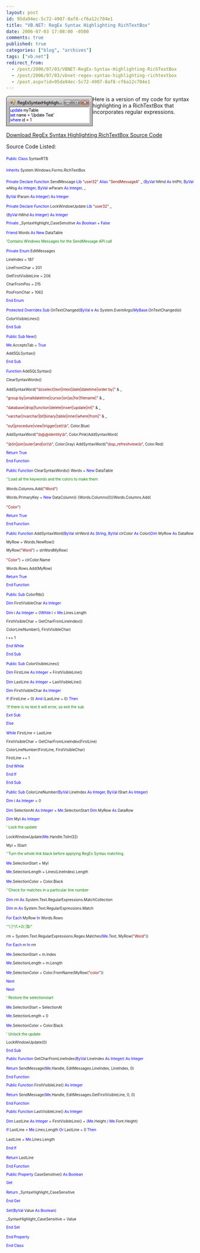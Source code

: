 ```yaml
---
layout: post
id: 95da94ec-5c72-4907-8af8-cf6a12c704e1
title: "VB.NET: RegEx Syntax Highlighting RichTextBox"
date: 2006-07-03 17:08:00 -0500
comments: true
published: true
categories: ["blog", "archives"]
tags: ["vb.net"]
redirect_from: 
  - /post/2006/07/03/VBNET-RegEx-Syntax-Highlighting-RichTextBox
  - /post/2006/07/03/vbnet-regex-syntax-highlighting-richtextbox
  - /post.aspx?id=95da94ec-5c72-4907-8af8-cf6a12c704e1
---
```

<!-- more -->
<p><img class="photosmall" src="/download/blog/1311/regexsyntaxhighlighter.png" border="0" alt="RegEx Syntax Highlighter" hspace="0" align="left" />Here&nbsp;is a version of my code for syntax highlighting in a RichTextBox that incorporates regular expressions.</p>
<p>&nbsp;</p>
<p><a href="/download/blog/1311/SyntaxRTB.vb.txt">Download RegEx Syntax Highlighting RichTextBox Source Code</a></p>
<p>Source Code Listed:</p>
<p><span style="color: #0000ff; font-size: x-small;">Public</span><span style="font-size: x-small;"> </span><span style="color: #0000ff; font-size: x-small;">Class</span><span style="font-size: x-small;"> SyntaxRTB</span><span style="font-size: x-small;">
<p><span style="color: #0000ff; font-size: x-small;">Inherits</span><span style="font-size: x-small;"> System.Windows.Forms.RichTextBox</span></p>
</span><span style="color: #0000ff; font-size: x-small;">Private</span><span style="font-size: x-small;"> </span><span style="color: #0000ff; font-size: x-small;">Declare</span><span style="font-size: x-small;"> </span><span style="color: #0000ff; font-size: x-small;">Function</span><span style="font-size: x-small;"> SendMessage </span><span style="color: #0000ff; font-size: x-small;">Lib</span><span style="font-size: x-small;"> </span><span style="color: #800000; font-size: x-small;">"user32"</span><span style="font-size: x-small;"> </span><span style="color: #0000ff; font-size: x-small;">Alias</span><span style="font-size: x-small;"> </span><span style="color: #800000; font-size: x-small;">"SendMessageA"</span><span style="font-size: x-small;"> _</span><span style="font-size: x-small;"> (</span><span style="color: #0000ff; font-size: x-small;">ByVal</span><span style="font-size: x-small;"> hWnd </span><span style="color: #0000ff; font-size: x-small;">As</span><span style="font-size: x-small;"> IntPtr, </span><span style="color: #0000ff; font-size: x-small;">ByVal</span><span style="font-size: x-small;"> wMsg </span><span style="color: #0000ff; font-size: x-small;">As</span><span style="font-size: x-small;"> </span><span style="color: #0000ff; font-size: x-small;">Integer</span><span style="font-size: x-small;">, </span><span style="color: #0000ff; font-size: x-small;">ByVal</span><span style="font-size: x-small;"> wParam </span><span style="color: #0000ff; font-size: x-small;">As</span><span style="font-size: x-small;"> </span><span style="color: #0000ff; font-size: x-small;">Integer</span><span style="font-size: x-small;">, _</span><span style="font-size: x-small;">
<p><span style="color: #0000ff; font-size: x-small;">ByVal</span><span style="font-size: x-small;"> lParam </span><span style="color: #0000ff; font-size: x-small;">As</span><span style="font-size: x-small;"> </span><span style="color: #0000ff; font-size: x-small;">Integer</span><span style="font-size: x-small;">) </span><span style="color: #0000ff; font-size: x-small;">As</span><span style="font-size: x-small;"> </span><span style="color: #0000ff; font-size: x-small;">Integer</span></p>
</span><span style="color: #0000ff; font-size: x-small;">Private</span><span style="font-size: x-small;"> </span><span style="color: #0000ff; font-size: x-small;">Declare</span><span style="font-size: x-small;"> </span><span style="color: #0000ff; font-size: x-small;">Function</span><span style="font-size: x-small;"> LockWindowUpdate </span><span style="color: #0000ff; font-size: x-small;">Lib</span><span style="font-size: x-small;"> </span><span style="color: #800000; font-size: x-small;">"user32"</span><span style="font-size: x-small;"> _</span><span style="font-size: x-small;">
<p>(<span style="color: #0000ff; font-size: x-small;">ByVal</span><span style="font-size: x-small;"> hWnd </span><span style="color: #0000ff; font-size: x-small;">As</span><span style="font-size: x-small;"> </span><span style="color: #0000ff; font-size: x-small;">Integer</span><span style="font-size: x-small;">) </span><span style="color: #0000ff; font-size: x-small;">As</span><span style="font-size: x-small;"> </span><span style="color: #0000ff; font-size: x-small;">Integer</span></p>
</span><span style="font-size: x-small;">
<p><span style="color: #0000ff; font-size: x-small;">Private</span><span style="font-size: x-small;"> _SyntaxHighlight_CaseSensitive </span><span style="color: #0000ff; font-size: x-small;">As</span><span style="font-size: x-small;"> </span><span style="color: #0000ff; font-size: x-small;">Boolean</span><span style="font-size: x-small;"> = </span><span style="color: #0000ff; font-size: x-small;">False</span></p>
</span><span style="color: #0000ff; font-size: x-small;">Friend</span><span style="font-size: x-small;"> Words </span><span style="color: #0000ff; font-size: x-small;">As</span><span style="font-size: x-small;"> </span><span style="color: #0000ff; font-size: x-small;">New</span><span style="font-size: x-small;"> DataTable</span><span style="font-size: x-small;">
<p><span style="color: #008000; font-size: x-small;">'Contains Windows Messages for the SendMessage API call</span></p>
</span><span style="color: #0000ff; font-size: x-small;">Private</span><span style="font-size: x-small;"> </span><span style="color: #0000ff; font-size: x-small;">Enum</span><span style="font-size: x-small;"> EditMessages</span><span style="font-size: x-small;">
<p>LineIndex = 187</p>
<p>LineFromChar = 201</p>
<p>GetFirstVisibleLine = 206</p>
<p>CharFromPos = 215</p>
<p>PosFromChar = 1062</p>
<p><span style="color: #0000ff; font-size: x-small;">End</span><span style="font-size: x-small;"> </span><span style="color: #0000ff; font-size: x-small;">Enum</span></p>
</span><span style="color: #0000ff; font-size: x-small;">Protected</span><span style="font-size: x-small;"> </span><span style="color: #0000ff; font-size: x-small;">Overrides</span><span style="font-size: x-small;"> </span><span style="color: #0000ff; font-size: x-small;">Sub</span><span style="font-size: x-small;"> OnTextChanged(</span><span style="color: #0000ff; font-size: x-small;">ByVal</span><span style="font-size: x-small;"> e </span><span style="color: #0000ff; font-size: x-small;">As</span><span style="font-size: x-small;"> System.EventArgs)</span><span style="color: #0000ff; font-size: x-small;">MyBase</span><span style="font-size: x-small;">.OnTextChanged(e)</span><span style="font-size: x-small;">
<p>ColorVisibleLines()</p>
<p><span style="color: #0000ff; font-size: x-small;">End</span><span style="font-size: x-small;"> </span><span style="color: #0000ff; font-size: x-small;">Sub</span></p>
</span><span style="color: #0000ff; font-size: x-small;">Public</span><span style="font-size: x-small;"> </span><span style="color: #0000ff; font-size: x-small;">Sub</span><span style="font-size: x-small;"> </span><span style="color: #0000ff; font-size: x-small;">New</span><span style="font-size: x-small;">()</span><span style="font-size: x-small;">
<p><span style="color: #0000ff; font-size: x-small;">Me</span><span style="font-size: x-small;">.AcceptsTab = </span><span style="color: #0000ff; font-size: x-small;">True</span></p>
</span><span style="font-size: x-small;">
<p>AddSQLSyntax()</p>
<p><span style="color: #0000ff; font-size: x-small;">End</span><span style="font-size: x-small;"> </span><span style="color: #0000ff; font-size: x-small;">Sub</span></p>
</span><span style="color: #0000ff; font-size: x-small;">Function</span><span style="font-size: x-small;"> AddSQLSyntax()</span><span style="font-size: x-small;">
<p>ClearSyntaxWords()</p>
AddSyntaxWord(</span><span style="color: #800000; font-size: x-small;">"\b(select|text|ntext|date|datetime|order by|"</span><span style="font-size: x-small;"> &amp; _</span><span style="font-size: x-small;">
<p><span style="color: #800000; font-size: x-small;">"group by|smalldatetime|cursor|on|as|for|filename|"</span><span style="font-size: x-small;"> &amp; _</span></p>
</span><span style="color: #800000; font-size: x-small;">"database|drop|function|delete|insert|update|int|"</span><span style="font-size: x-small;"> &amp; _</span><span style="font-size: x-small;">
<p><span style="color: #800000; font-size: x-small;">"varchar|nvarchar|bit|binary|table|inner|where|from|"</span><span style="font-size: x-small;"> &amp; _</span></p>
</span><span style="color: #800000; font-size: x-small;">"out|procedure|view|trigger|set)\b"</span><span style="font-size: x-small;">, Color.Blue)</span><span style="font-size: x-small;">
<p>AddSyntaxWord(<span style="color: #800000; font-size: x-small;">"\b@@identity\b"</span><span style="font-size: x-small;">, Color.Pink)AddSyntaxWord(</span></p>
</span><span style="color: #800000; font-size: x-small;">"\b(in|join|outer|and|or)\b"</span><span style="font-size: x-small;">, Color.Gray)</span><span style="font-size: x-small;"> AddSyntaxWord(</span><span style="color: #800000; font-size: x-small;">"\bsp_refreshview\b"</span><span style="font-size: x-small;">, Color.Red)</span><span style="font-size: x-small;">
<p><span style="color: #0000ff; font-size: x-small;">Return</span><span style="font-size: x-small;"> </span><span style="color: #0000ff; font-size: x-small;">True</span></p>
</span><span style="font-size: x-small;">
<p><span style="color: #0000ff; font-size: x-small;">End</span><span style="font-size: x-small;"> </span><span style="color: #0000ff; font-size: x-small;">Function</span></p>
</span><span style="color: #0000ff; font-size: x-small;">Public</span><span style="font-size: x-small;"> </span><span style="color: #0000ff; font-size: x-small;">Function</span><span style="font-size: x-small;"> ClearSyntaxWords()</span><span style="font-size: x-small;"> Words = </span><span style="color: #0000ff; font-size: x-small;">New</span><span style="font-size: x-small;"> DataTable</span><span style="font-size: x-small;">
<p><span style="color: #008000; font-size: x-small;">''Load all the keywords and the colors to make them </span></p>
</span><span style="font-size: x-small;">Words.Columns.Add(</span><span style="color: #800000; font-size: x-small;">"Word"</span><span style="font-size: x-small;">)</span><span style="font-size: x-small;">
<p>Words.PrimaryKey = <span style="color: #0000ff; font-size: x-small;">New</span><span style="font-size: x-small;"> DataColumn() {Words.Columns(0)}Words.Columns.Add(</span></p>
</span><span style="color: #800000; font-size: x-small;">"Color"</span><span style="font-size: x-small;">)</span><span style="font-size: x-small;">
<p><span style="color: #0000ff; font-size: x-small;">Return</span><span style="font-size: x-small;"> </span><span style="color: #0000ff; font-size: x-small;">True</span></p>
</span><span style="font-size: x-small;">
<p><span style="color: #0000ff; font-size: x-small;">End</span><span style="font-size: x-small;"> </span><span style="color: #0000ff; font-size: x-small;">Function</span></p>
</span><span style="color: #0000ff; font-size: x-small;">Public</span><span style="font-size: x-small;"> </span><span style="color: #0000ff; font-size: x-small;">Function</span><span style="font-size: x-small;"> AddSyntaxWord(</span><span style="color: #0000ff; font-size: x-small;">ByVal</span><span style="font-size: x-small;"> strWord </span><span style="color: #0000ff; font-size: x-small;">As</span><span style="font-size: x-small;"> </span><span style="color: #0000ff; font-size: x-small;">String</span><span style="font-size: x-small;">, </span><span style="color: #0000ff; font-size: x-small;">ByVal</span><span style="font-size: x-small;"> clrColor </span><span style="color: #0000ff; font-size: x-small;">As</span><span style="font-size: x-small;"> Color)</span><span style="color: #0000ff; font-size: x-small;">Dim</span><span style="font-size: x-small;"> MyRow </span><span style="color: #0000ff; font-size: x-small;">As</span><span style="font-size: x-small;"> DataRow</span><span style="font-size: x-small;">
<p>MyRow = Words.NewRow()</p>
<p>MyRow(<span style="color: #800000; font-size: x-small;">"Word"</span><span style="font-size: x-small;">) = strWordMyRow(</span></p>
</span><span style="color: #800000; font-size: x-small;">"Color"</span><span style="font-size: x-small;">) = clrColor.Name</span><span style="font-size: x-small;">
<p>Words.Rows.Add(MyRow)</p>
<p><span style="color: #0000ff; font-size: x-small;">Return</span><span style="font-size: x-small;"> </span><span style="color: #0000ff; font-size: x-small;">True</span></p>
</span><span style="font-size: x-small;">
<p><span style="color: #0000ff; font-size: x-small;">End</span><span style="font-size: x-small;"> </span><span style="color: #0000ff; font-size: x-small;">Function</span></p>
</span><span style="color: #0000ff; font-size: x-small;">Public</span><span style="font-size: x-small;"> </span><span style="color: #0000ff; font-size: x-small;">Sub</span><span style="font-size: x-small;"> ColorRtb()</span><span style="font-size: x-small;">
<p><span style="color: #0000ff; font-size: x-small;">Dim</span><span style="font-size: x-small;"> FirstVisibleChar </span><span style="color: #0000ff; font-size: x-small;">As</span><span style="font-size: x-small;"> </span><span style="color: #0000ff; font-size: x-small;">Integer</span></p>
</span><span style="color: #0000ff; font-size: x-small;">Dim</span><span style="font-size: x-small;"> i </span><span style="color: #0000ff; font-size: x-small;">As</span><span style="font-size: x-small;"> </span><span style="color: #0000ff; font-size: x-small;">Integer</span><span style="font-size: x-small;"> = 0</span><span style="color: #0000ff; font-size: x-small;">While</span><span style="font-size: x-small;"> i &lt; </span><span style="color: #0000ff; font-size: x-small;">Me</span><span style="font-size: x-small;">.Lines.Length</span><span style="font-size: x-small;">
<p>FirstVisibleChar = GetCharFromLineIndex(i)</p>
<p>ColorLineNumber(i, FirstVisibleChar)</p>
<p>i += 1</p>
<p><span style="color: #0000ff; font-size: x-small;">End</span><span style="font-size: x-small;"> </span><span style="color: #0000ff; font-size: x-small;">While</span></p>
</span><span style="font-size: x-small;">
<p><span style="color: #0000ff; font-size: x-small;">End</span><span style="font-size: x-small;"> </span><span style="color: #0000ff; font-size: x-small;">Sub</span></p>
</span><span style="color: #0000ff; font-size: x-small;">Public</span><span style="font-size: x-small;"> </span><span style="color: #0000ff; font-size: x-small;">Sub</span><span style="font-size: x-small;"> ColorVisibleLines()</span><span style="font-size: x-small;">
<p><span style="color: #0000ff; font-size: x-small;">Dim</span><span style="font-size: x-small;"> FirstLine </span><span style="color: #0000ff; font-size: x-small;">As</span><span style="font-size: x-small;"> </span><span style="color: #0000ff; font-size: x-small;">Integer</span><span style="font-size: x-small;"> = FirstVisibleLine()</span></p>
</span><span style="color: #0000ff; font-size: x-small;">Dim</span><span style="font-size: x-small;"> LastLine </span><span style="color: #0000ff; font-size: x-small;">As</span><span style="font-size: x-small;"> </span><span style="color: #0000ff; font-size: x-small;">Integer</span><span style="font-size: x-small;"> = LastVisibleLine()</span><span style="font-size: x-small;">
<p><span style="color: #0000ff; font-size: x-small;">Dim</span><span style="font-size: x-small;"> FirstVisibleChar </span><span style="color: #0000ff; font-size: x-small;">As</span><span style="font-size: x-small;"> </span><span style="color: #0000ff; font-size: x-small;">Integer</span></p>
</span><span style="font-size: x-small;">
<p><span style="color: #0000ff; font-size: x-small;">If</span><span style="font-size: x-small;"> (FirstLine = 0) </span><span style="color: #0000ff; font-size: x-small;">And</span><span style="font-size: x-small;"> (LastLine = 0) </span><span style="color: #0000ff; font-size: x-small;">Then</span></p>
</span><span style="font-size: x-small;">
<p><span style="color: #008000; font-size: x-small;">'If there is no text it will error, so exit the sub</span></p>
</span><span style="font-size: x-small;">
<p><span style="color: #0000ff; font-size: x-small;">Exit</span><span style="font-size: x-small;"> </span><span style="color: #0000ff; font-size: x-small;">Sub</span></p>
</span><span style="font-size: x-small;">
<p><span style="color: #0000ff; font-size: x-small;">Else</span></p>
</span><span style="color: #0000ff; font-size: x-small;">While</span><span style="font-size: x-small;"> FirstLine &lt; LastLine</span><span style="font-size: x-small;">
<p>FirstVisibleChar = GetCharFromLineIndex(FirstLine)</p>
<p>ColorLineNumber(FirstLine, FirstVisibleChar)</p>
<p>FirstLine += 1</p>
<p><span style="color: #0000ff; font-size: x-small;">End</span><span style="font-size: x-small;"> </span><span style="color: #0000ff; font-size: x-small;">While</span></p>
</span><span style="font-size: x-small;">
<p><span style="color: #0000ff; font-size: x-small;">End</span><span style="font-size: x-small;"> </span><span style="color: #0000ff; font-size: x-small;">If</span></p>
</span><span style="font-size: x-small;">
<p><span style="color: #0000ff; font-size: x-small;">End</span><span style="font-size: x-small;"> </span><span style="color: #0000ff; font-size: x-small;">Sub</span></p>
</span><span style="color: #0000ff; font-size: x-small;">Public</span><span style="font-size: x-small;"> </span><span style="color: #0000ff; font-size: x-small;">Sub</span><span style="font-size: x-small;"> ColorLineNumber(</span><span style="color: #0000ff; font-size: x-small;">ByVal</span><span style="font-size: x-small;"> LineIndex </span><span style="color: #0000ff; font-size: x-small;">As</span><span style="font-size: x-small;"> </span><span style="color: #0000ff; font-size: x-small;">Integer</span><span style="font-size: x-small;">, </span><span style="color: #0000ff; font-size: x-small;">ByVal</span><span style="font-size: x-small;"> lStart </span><span style="color: #0000ff; font-size: x-small;">As</span><span style="font-size: x-small;"> </span><span style="color: #0000ff; font-size: x-small;">Integer</span><span style="font-size: x-small;">)</span><span style="font-size: x-small;">
<p><span style="color: #0000ff; font-size: x-small;">Dim</span><span style="font-size: x-small;"> i </span><span style="color: #0000ff; font-size: x-small;">As</span><span style="font-size: x-small;"> </span><span style="color: #0000ff; font-size: x-small;">Integer</span><span style="font-size: x-small;"> = 0</span></p>
</span><span style="color: #0000ff; font-size: x-small;">Dim</span><span style="font-size: x-small;"> SelectionAt </span><span style="color: #0000ff; font-size: x-small;">As</span><span style="font-size: x-small;"> </span><span style="color: #0000ff; font-size: x-small;">Integer</span><span style="font-size: x-small;"> = </span><span style="color: #0000ff; font-size: x-small;">Me</span><span style="font-size: x-small;">.SelectionStart</span><span style="font-size: x-small;"> </span><span style="color: #0000ff; font-size: x-small;">Dim</span><span style="font-size: x-small;"> MyRow </span><span style="color: #0000ff; font-size: x-small;">As</span><span style="font-size: x-small;"> DataRow</span><span style="font-size: x-small;">
<p><span style="color: #0000ff; font-size: x-small;">Dim</span><span style="font-size: x-small;"> MyI </span><span style="color: #0000ff; font-size: x-small;">As</span><span style="font-size: x-small;"> </span><span style="color: #0000ff; font-size: x-small;">Integer</span></p>
</span><span style="font-size: x-small;">
<p><span style="color: #008000; font-size: x-small;">' Lock the update</span></p>
</span><span style="font-size: x-small;">LockWindowUpdate(</span><span style="color: #0000ff; font-size: x-small;">Me</span><span style="font-size: x-small;">.Handle.ToInt32)</span><span style="font-size: x-small;">
<p>MyI = lStart</p>
<p><span style="color: #008000; font-size: x-small;">''Turn the whole link black before applying RegEx Syntax matching.</span></p>
</span><span style="color: #0000ff; font-size: x-small;">Me</span><span style="font-size: x-small;">.SelectionStart = MyI</span><span style="font-size: x-small;">
<p><span style="color: #0000ff; font-size: x-small;">Me</span><span style="font-size: x-small;">.SelectionLength = Lines(LineIndex).Length</span></p>
</span><span style="color: #0000ff; font-size: x-small;">Me</span><span style="font-size: x-small;">.SelectionColor = Color.Black</span><span style="font-size: x-small;">
<p><span style="color: #008000; font-size: x-small;">''Check for matches in a particular line number</span></p>
</span><span style="color: #0000ff; font-size: x-small;">Dim</span><span style="font-size: x-small;"> rm </span><span style="color: #0000ff; font-size: x-small;">As</span><span style="font-size: x-small;"> System.Text.RegularExpressions.MatchCollection</span><span style="font-size: x-small;">
<p><span style="color: #0000ff; font-size: x-small;">Dim</span><span style="font-size: x-small;"> m </span><span style="color: #0000ff; font-size: x-small;">As</span><span style="font-size: x-small;"> System.Text.RegularExpressions.Match</span></p>
</span><span style="color: #0000ff; font-size: x-small;">For</span><span style="font-size: x-small;"> </span><span style="color: #0000ff; font-size: x-small;">Each</span><span style="font-size: x-small;"> MyRow </span><span style="color: #0000ff; font-size: x-small;">In</span><span style="font-size: x-small;"> Words.Rows</span><span style="font-size: x-small;">
<p><span style="color: #008000; font-size: x-small;">'"( |^)1.*2( |$)"</span></p>
</span><span style="font-size: x-small;">rm = System.Text.RegularExpressions.Regex.Matches(</span><span style="color: #0000ff; font-size: x-small;">Me</span><span style="font-size: x-small;">.Text, MyRow(</span><span style="color: #800000; font-size: x-small;">"Word"</span><span style="font-size: x-small;">))</span><span style="font-size: x-small;">
<p><span style="color: #0000ff; font-size: x-small;">For</span><span style="font-size: x-small;"> </span><span style="color: #0000ff; font-size: x-small;">Each</span><span style="font-size: x-small;"> m </span><span style="color: #0000ff; font-size: x-small;">In</span><span style="font-size: x-small;"> rm</span></p>
</span><span style="color: #0000ff; font-size: x-small;">Me</span><span style="font-size: x-small;">.SelectionStart = m.Index</span><span style="font-size: x-small;">
<p><span style="color: #0000ff; font-size: x-small;">Me</span><span style="font-size: x-small;">.SelectionLength = m.Length</span></p>
</span><span style="color: #0000ff; font-size: x-small;">Me</span><span style="font-size: x-small;">.SelectionColor = Color.FromName(MyRow(</span><span style="color: #800000; font-size: x-small;">"color"</span><span style="font-size: x-small;">))</span><span style="font-size: x-small;">
<p><span style="color: #0000ff; font-size: x-small;">Next</span></p>
</span><span style="font-size: x-small;">
<p><span style="color: #0000ff; font-size: x-small;">Next</span></p>
</span><span style="font-size: x-small;">
<p><span style="color: #008000; font-size: x-small;">' Restore the selectionstart</span></p>
</span><span style="color: #0000ff; font-size: x-small;">Me</span><span style="font-size: x-small;">.SelectionStart = SelectionAt</span><span style="font-size: x-small;">
<p><span style="color: #0000ff; font-size: x-small;">Me</span><span style="font-size: x-small;">.SelectionLength = 0</span></p>
</span><span style="color: #0000ff; font-size: x-small;">Me</span><span style="font-size: x-small;">.SelectionColor = Color.Black</span><span style="font-size: x-small;">
<p><span style="color: #008000; font-size: x-small;">' Unlock the update</span></p>
</span><span style="font-size: x-small;">
<p>LockWindowUpdate(0)</p>
<p><span style="color: #0000ff; font-size: x-small;">End</span><span style="font-size: x-small;"> </span><span style="color: #0000ff; font-size: x-small;">Sub</span></p>
</span><span style="font-size: x-small;">
<p><span style="color: #0000ff; font-size: x-small;">Public</span><span style="font-size: x-small;"> </span><span style="color: #0000ff; font-size: x-small;">Function</span><span style="font-size: x-small;"> GetCharFromLineIndex(</span><span style="color: #0000ff; font-size: x-small;">ByVal</span><span style="font-size: x-small;"> LineIndex </span><span style="color: #0000ff; font-size: x-small;">As</span><span style="font-size: x-small;"> </span><span style="color: #0000ff; font-size: x-small;">Integer</span><span style="font-size: x-small;">) </span><span style="color: #0000ff; font-size: x-small;">As</span><span style="font-size: x-small;"> </span><span style="color: #0000ff; font-size: x-small;">Integer</span></p>
</span><span style="color: #0000ff; font-size: x-small;">Return</span><span style="font-size: x-small;"> SendMessage(</span><span style="color: #0000ff; font-size: x-small;">Me</span><span style="font-size: x-small;">.Handle, EditMessages.LineIndex, LineIndex, 0)</span><span style="font-size: x-small;">
<p><span style="color: #0000ff; font-size: x-small;">End</span><span style="font-size: x-small;"> </span><span style="color: #0000ff; font-size: x-small;">Function</span></p>
</span><span style="font-size: x-small;">
<p><span style="color: #0000ff; font-size: x-small;">Public</span><span style="font-size: x-small;"> </span><span style="color: #0000ff; font-size: x-small;">Function</span><span style="font-size: x-small;"> FirstVisibleLine() </span><span style="color: #0000ff; font-size: x-small;">As</span><span style="font-size: x-small;"> </span><span style="color: #0000ff; font-size: x-small;">Integer</span></p>
</span><span style="color: #0000ff; font-size: x-small;">Return</span><span style="font-size: x-small;"> SendMessage(</span><span style="color: #0000ff; font-size: x-small;">Me</span><span style="font-size: x-small;">.Handle, EditMessages.GetFirstVisibleLine, 0, 0)</span><span style="font-size: x-small;">
<p><span style="color: #0000ff; font-size: x-small;">End</span><span style="font-size: x-small;"> </span><span style="color: #0000ff; font-size: x-small;">Function</span></p>
</span><span style="font-size: x-small;">
<p><span style="color: #0000ff; font-size: x-small;">Public</span><span style="font-size: x-small;"> </span><span style="color: #0000ff; font-size: x-small;">Function</span><span style="font-size: x-small;"> LastVisibleLine() </span><span style="color: #0000ff; font-size: x-small;">As</span><span style="font-size: x-small;"> </span><span style="color: #0000ff; font-size: x-small;">Integer</span></p>
</span><span style="color: #0000ff; font-size: x-small;">Dim</span><span style="font-size: x-small;"> LastLine </span><span style="color: #0000ff; font-size: x-small;">As</span><span style="font-size: x-small;"> </span><span style="color: #0000ff; font-size: x-small;">Integer</span><span style="font-size: x-small;"> = FirstVisibleLine() + (</span><span style="color: #0000ff; font-size: x-small;">Me</span><span style="font-size: x-small;">.Height / </span><span style="color: #0000ff; font-size: x-small;">Me</span><span style="font-size: x-small;">.Font.Height)</span><span style="font-size: x-small;">
<p><span style="color: #0000ff; font-size: x-small;">If</span><span style="font-size: x-small;"> LastLine &gt; </span><span style="color: #0000ff; font-size: x-small;">Me</span><span style="font-size: x-small;">.Lines.Length </span><span style="color: #0000ff; font-size: x-small;">Or</span><span style="font-size: x-small;"> LastLine = 0 </span><span style="color: #0000ff; font-size: x-small;">Then</span></p>
</span><span style="font-size: x-small;">LastLine = </span><span style="color: #0000ff; font-size: x-small;">Me</span><span style="font-size: x-small;">.Lines.Length</span><span style="font-size: x-small;">
<p><span style="color: #0000ff; font-size: x-small;">End</span><span style="font-size: x-small;"> </span><span style="color: #0000ff; font-size: x-small;">If</span></p>
</span><span style="color: #0000ff; font-size: x-small;">Return</span><span style="font-size: x-small;"> LastLine</span><span style="font-size: x-small;">
<p><span style="color: #0000ff; font-size: x-small;">End</span><span style="font-size: x-small;"> </span><span style="color: #0000ff; font-size: x-small;">Function</span></p>
</span><span style="font-size: x-small;">
<p><span style="color: #0000ff; font-size: x-small;">Public</span><span style="font-size: x-small;"> </span><span style="color: #0000ff; font-size: x-small;">Property</span><span style="font-size: x-small;"> CaseSensitive() </span><span style="color: #0000ff; font-size: x-small;">As</span><span style="font-size: x-small;"> </span><span style="color: #0000ff; font-size: x-small;">Boolean</span></p>
</span><span style="font-size: x-small;">
<p><span style="color: #0000ff; font-size: x-small;">Get</span></p>
</span><span style="color: #0000ff; font-size: x-small;">Return</span><span style="font-size: x-small;"> _SyntaxHighlight_CaseSensitive</span><span style="font-size: x-small;">
<p><span style="color: #0000ff; font-size: x-small;">End</span><span style="font-size: x-small;"> </span><span style="color: #0000ff; font-size: x-small;">Get</span></p>
</span><span style="color: #0000ff; font-size: x-small;">Set</span><span style="font-size: x-small;">(</span><span style="color: #0000ff; font-size: x-small;">ByVal</span><span style="font-size: x-small;"> Value </span><span style="color: #0000ff; font-size: x-small;">As</span><span style="font-size: x-small;"> </span><span style="color: #0000ff; font-size: x-small;">Boolean</span><span style="font-size: x-small;">)</span><span style="font-size: x-small;">
<p>_SyntaxHighlight_CaseSensitive = Value</p>
<p><span style="color: #0000ff; font-size: x-small;">End</span><span style="font-size: x-small;"> </span><span style="color: #0000ff; font-size: x-small;">Set</span></p>
</span><span style="color: #0000ff; font-size: x-small;">End</span><span style="font-size: x-small;"> </span><span style="color: #0000ff; font-size: x-small;">Property</span><span style="color: #0000ff; font-size: x-small;">
<p>End<span style="font-size: x-small;"> </span><span style="color: #0000ff; font-size: x-small;">Class</span></p>
</span></p>
